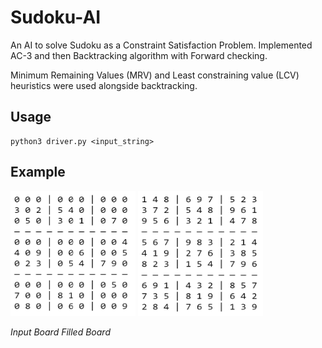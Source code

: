 # Sudoku-AI
An AI to solve Sudoku as a Constraint Satisfaction Problem. Implemented AC-3 and then Backtracking algorithm with Forward checking.

Minimum Remaining Values (MRV) and Least constraining value (LCV) heuristics were used alongside backtracking.

## Usage
```
python3 driver.py <input_string>
```

## Example

<p float="left">
  <img width="200" height="200" src="https://github.com/ekjyot07/Sudoku-AI/blob/main/images/inputBoard.png" /> 
  <b>                 </b>
  <img width="200" height="200" src="https://github.com/ekjyot07/Sudoku-AI/blob/main/images/filledBoard.png" />
</p>
<p float="left">
  <em>Input Board                                 </em> 
  <em>Filled Board</em> 
</p>
